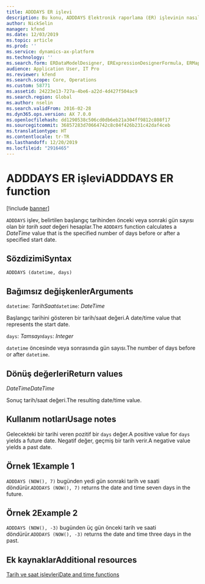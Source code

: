 ```yaml
---
title: ADDDAYS ER işlevi
description: Bu konu, ADDDAYS Elektronik raporlama (ER) işlevinin nasıl kullanıldığı hakkında bilgi sağlar.
author: NickSelin
manager: kfend
ms.date: 12/03/2019
ms.topic: article
ms.prod: ''
ms.service: dynamics-ax-platform
ms.technology: ''
ms.search.form: ERDataModelDesigner, ERExpressionDesignerFormula, ERMappedFormatDesigner, ERModelMappingDesigner
audience: Application User, IT Pro
ms.reviewer: kfend
ms.search.scope: Core, Operations
ms.custom: 58771
ms.assetid: 24223e13-727a-4be6-a22d-4d427f504ac9
ms.search.region: Global
ms.author: nselin
ms.search.validFrom: 2016-02-28
ms.dyn365.ops.version: AX 7.0.0
ms.openlocfilehash: dd1290538c506cd0db6eb21a304ff9812c808f17
ms.sourcegitcommit: 36857283d70664742c8c04f426b231c42daf4ceb
ms.translationtype: HT
ms.contentlocale: tr-TR
ms.lasthandoff: 12/20/2019
ms.locfileid: "2916465"
---
```

# <span data-ttu-id="06038-103"><a name="ADDDAYS">ADDDAYS ER işlevi</a></span><span class="sxs-lookup"><span data-stu-id="06038-103"><a name="ADDDAYS">ADDDAYS ER function</a></span></span>

[!include [banner](../includes/banner.md)]

<span data-ttu-id="06038-104">`ADDDAYS` işlev, belirtilen başlangıç tarihinden önceki veya sonraki gün sayısı olan bir *tarih saat* değeri hesaplar.</span><span class="sxs-lookup"><span data-stu-id="06038-104">The `ADDDAYS` function calculates a *DateTime* value that is the specified number of days before or after a specified start date.</span></span>

## <a name="syntax"></a><span data-ttu-id="06038-105">Sözdizimi</span><span class="sxs-lookup"><span data-stu-id="06038-105">Syntax</span></span>

```
ADDDAYS (datetime, days)
```

## <a name="arguments"></a><span data-ttu-id="06038-106">Bağımsız değişkenler</span><span class="sxs-lookup"><span data-stu-id="06038-106">Arguments</span></span>

<span data-ttu-id="06038-107">`datetime`: *TarihSaat*</span><span class="sxs-lookup"><span data-stu-id="06038-107">`datetime`: *DateTime*</span></span>

<span data-ttu-id="06038-108">Başlangıç tarihini gösteren bir tarih/saat değeri.</span><span class="sxs-lookup"><span data-stu-id="06038-108">A date/time value that represents the start date.</span></span>

<span data-ttu-id="06038-109">`days`: *Tamsayı*</span><span class="sxs-lookup"><span data-stu-id="06038-109">`days`: *Integer*</span></span>

<span data-ttu-id="06038-110">`datetime` öncesinde veya sonrasında gün sayısı.</span><span class="sxs-lookup"><span data-stu-id="06038-110">The number of days before or after `datetime`.</span></span>

## <a name="return-values"></a><span data-ttu-id="06038-111">Dönüş değerleri</span><span class="sxs-lookup"><span data-stu-id="06038-111">Return values</span></span>

<span data-ttu-id="06038-112">*DateTime*</span><span class="sxs-lookup"><span data-stu-id="06038-112">*DateTime*</span></span>

<span data-ttu-id="06038-113">Sonuç tarih/saat değeri.</span><span class="sxs-lookup"><span data-stu-id="06038-113">The resulting date/time value.</span></span>

## <a name="usage-notes"></a><span data-ttu-id="06038-114">Kullanım notları</span><span class="sxs-lookup"><span data-stu-id="06038-114">Usage notes</span></span>

<span data-ttu-id="06038-115">Gelecekteki bir tarihi veren pozitif bir `days` değer.</span><span class="sxs-lookup"><span data-stu-id="06038-115">A positive value for `days` yields a future date.</span></span> <span data-ttu-id="06038-116">Negatif değer, geçmiş bir tarih verir.</span><span class="sxs-lookup"><span data-stu-id="06038-116">A negative value yields a past date.</span></span>

## <a name="example-1"></a><span data-ttu-id="06038-117">Örnek 1</span><span class="sxs-lookup"><span data-stu-id="06038-117">Example 1</span></span>

<span data-ttu-id="06038-118">`ADDDAYS (NOW(), 7)` bugünden yedi gün sonraki tarih ve saati döndürür.</span><span class="sxs-lookup"><span data-stu-id="06038-118">`ADDDAYS (NOW(), 7)` returns the date and time seven days in the future.</span></span>

## <a name="example-2"></a><span data-ttu-id="06038-119">Örnek 2</span><span class="sxs-lookup"><span data-stu-id="06038-119">Example 2</span></span>

<span data-ttu-id="06038-120">`ADDDAYS (NOW(), -3)` bugünden üç gün önceki tarih ve saati döndürür.</span><span class="sxs-lookup"><span data-stu-id="06038-120">`ADDDAYS (NOW(), -3)` returns the date and time three days in the past.</span></span>

## <a name="additional-resources"></a><span data-ttu-id="06038-121">Ek kaynaklar</span><span class="sxs-lookup"><span data-stu-id="06038-121">Additional resources</span></span>

[<span data-ttu-id="06038-122">Tarih ve saat işlevleri</span><span class="sxs-lookup"><span data-stu-id="06038-122">Date and time functions</span></span>](er-functions-category-datetime.md)
